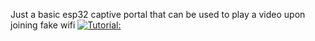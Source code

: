 Just a basic esp32 captive portal that can be used to play a video upon joining fake wifi 
[![Tutorial:](https://i9.ytimg.com/vi/er-FVC-X14Y/mqdefault.jpg?v=66feb98d&sqp=CMjI_LcG&rs=AOn4CLBQ-gsB6f-4BsZhIL1m8FhcwziZ8A)](https://www.youtube.com/watch?v=er-FVC-X14Y)
